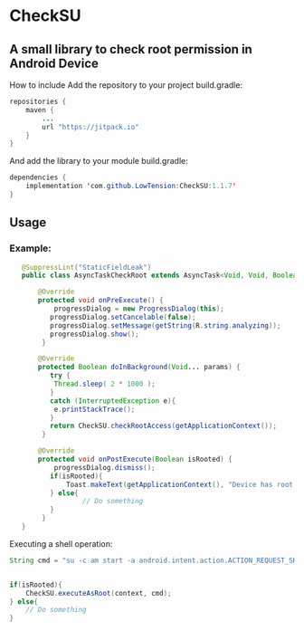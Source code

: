 # CheckSU
## A small library to check root permission in Android Device

How to include
Add the repository to your project build.gradle:

```java
repositories {
    maven {
        ...
        url "https://jitpack.io"
    }
}
```
And add the library to your module build.gradle:
```java
dependencies {
	implementation 'com.github.LowTension:CheckSU:1.1.7'
}
  ```
 ## Usage
###  Example:
 ```java
    @SuppressLint("StaticFieldLeak")
	public class AsyncTaskCheckRoot extends AsyncTask<Void, Void, Boolean> {

        @Override
        protected void onPreExecute() {
	        progressDialog = new ProgressDialog(this);
		   progressDialog.setCancelable(false);
		   progressDialog.setMessage(getString(R.string.analyzing));
		   progressDialog.show();
         }

        @Override
        protected Boolean doInBackground(Void... params) {
		   try {
			Thread.sleep( 2 * 1000 );
		   }
		   catch (InterruptedException e){
			e.printStackTrace();
		   }
		   return CheckSU.checkRootAccess(getApplicationContext());
         }

        @Override
        protected void onPostExecute(Boolean isRooted) {
            progressDialog.dismiss();
		   if(isRooted){
		       Toast.makeText(getApplicationContext(), "Device has root access", Toast.LENGTH_LONG).show();
		   } else{
	               // Do something
		   }
         }
    }
```

Executing a shell operation:

```java
String cmd = "su -c am start -a android.intent.action.ACTION_REQUEST_SHUTDOWN";


if(isRooted){
    CheckSU.executeAsRoot(context, cmd);
} else{
    // Do something
}
```


